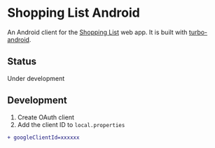 # Shopping List Android

An Android client for the [Shopping List](https://github.com/hidakatsuya/shopping_list) web app.
It is built with [turbo-android](https://github.com/hotwired/turbo-android).

## Status

Under development

## Development

1. Create OAuth client
2. Add the client ID to `local.properties`
  ```diff
  + googleClientId=xxxxxx
  ```

